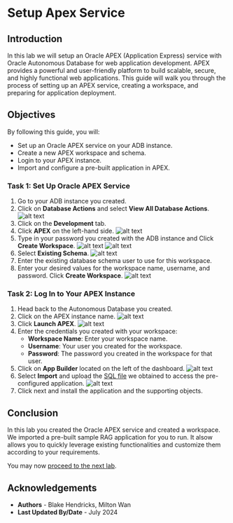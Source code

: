 # Setup Apex Service

## Introduction

In this lab we will setup an Oracle APEX (Application Express) service with Oracle Autonomous Database for web application development. APEX provides a powerful and user-friendly platform to build scalable, secure, and highly functional web applications. This guide will walk you through the process of setting up an APEX service, creating a workspace, and preparing for application deployment.

## Objectives

By following this guide, you will:

- Set up an Oracle APEX service on your ADB instance.
- Create a new APEX workspace and schema.
- Login to your APEX instance.
- Import and configure a pre-built application in APEX.

### Task 1: Set Up Oracle APEX Service

1. Go to your ADB instance you created.
2. Click on **Database Actions** and select **View All Database Actions**.
![alt text](images/databaseactions.png)
3. Click on the **Development** tab.
4. Click **APEX** on the left-hand side.
![alt text](images/dbactionsapex.png)
5. Type in your password you created with the ADB instance and Click **Create Workspace**.
![alt text](images/dbactionspassword.png)
![alt text](images/dbactionscreateworkspace.png)
6. Select **Existing Schema**.
![alt text](images/dbactionsexistingschema.png)
7. Enter the existing database schema user to use for this workspace.
8. Enter your desired values for the workspace name, username, and password. Click **Create Workspace**.
![alt text](images/dbactionscredentials.png)


### Task 2: Log In to Your APEX Instance

1. Head back to the Autonomous Database you created.
2. Click on the APEX instance name.
![alt text](images/dbaccessapexinstance.png)
3. Click **Launch APEX**.
![alt text](images/dbactionlaunchapex.png)
4. Enter the credentials you created with your workspace:
   - **Workspace Name**: Enter your workspace name.
   - **Username**: Your user you created for the workspace.
   - **Password**: The password you created in the workspace for that user.
5. Click on **App Builder** located on the left of the dashboard.
![alt text](images/dbactionsappbuilder.png)
6. Select **Import** and upload the [SQL file](images/f100.sql) we obtained to access the pre-configured application. 
![alt text](images/dbactionsimport.png)
7. Click next and install the application and the supporting objects.

## Conclusion

In this lab you created the Oracle APEX service and created a workspace. We imported a pre-built sample RAG application for you to run.  It alsow allows you to quickly leverage existing functionalities and customize them according to your requirements. 

You may now [proceed to the next lab](#next).

## Acknowledgements
* **Authors** - Blake Hendricks, Milton Wan
* **Last Updated By/Date** -  July 2024
